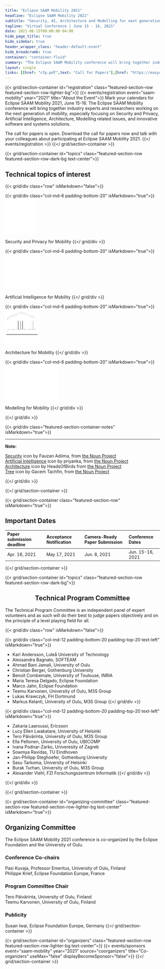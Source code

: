```yaml
---
title: "Eclipse SAAM Mobility 2021"
headline: "Eclipse SAAM Mobility 2021"
subtitle: "Security, AI, Architecture and Modelling for next generation Mobility"
tagline: "Virtual Conference | June 15 - 16, 2021"
date: 2021-06-15T08:00:00-04:00
hide_page_title: true
hide_sidebar: true
header_wrapper_class: "header-default-event"
hide_breadcrumb: true
container: "container-fluid"
summary: "The Eclipse SAAM Mobility conference will bring together industry experts and researchers working on the next generation of mobility, especially focusing on Security and Privacy, Artificial Intelligence, Architecture, and Modelling related issues, and innovative software and systems solutions."
layout: single
links: [[href: "cfp.pdf",text: "Call for Papers"],[href: "https://easychair.org/my/conference?conf=esaamm2021#",text: "Submit a Paper"]]
---
```

<!-- Introduction -->
{{< grid/section-container id="registration" class="featured-section-row featured-section-row-lighter-bg">}}
{{< events/registration event="saam-mobility" year="2021" title="About the Event">}}
Mark your calendars for Eclipse SAAM Mobility 2021, June 15-16. The Eclipse SAAM Mobility conference will bring together industry experts and researchers working on the next generation of mobility, especially focusing on Security and Privacy, Artificial Intelligence, Architecture, Modelling related issues, and innovative software and systems solutions. 

The call for papers is open. Download the call for papers now and talk with your colleagues about participating at Eclipse SAAM Mobility 2021. 
{{</ events/registration >}}
{{</ grid/section-container >}}

<!-- Topics -->
{{< grid/section-container id="topics" class="featured-section-row featured-section-row-dark-bg text-center">}}

<h2>Technical topics of interest</h2>

{{< grid/div class="row" isMarkdown="false">}}

{{< grid/div class="col-md-6 padding-bottom-20" isMarkdown="true">}}
![Security and Privacy for Mobility](images/security.png)

Security and Privacy for Mobility
{{</ grid/div >}}

{{< grid/div class="col-md-6 padding-bottom-20" isMarkdown="true">}}
![Artificial Intelligence for Mobility](images/ai.png)

Artificial Intelligence for Mobility
{{</ grid/div >}}

{{< grid/div class="col-md-6 padding-bottom-20" isMarkdown="true">}}
![Architecture for Mobility](images/architecture.png)

Architecture for Mobility
{{</ grid/div >}}

{{< grid/div class="col-md-6 padding-bottom-20" isMarkdown="true">}}
![Modelling for IoT](images/modeling.png)

Modelling for Mobility
{{</ grid/div >}}


{{</ grid/div >}}

{{< grid/div class="featured-section-container-notes" isMarkdown="true">}}

---
**Note:**

[Security](https://thenounproject.com/search/?q=security&i=3349833) icon by Fauzan Adiima, from [the Noun Project](http://thenounproject.com/) \
[Artificial Intelligence](https://thenounproject.com/search/?q=artificial%20intelligence&i=2858867) icon by priyanka, from [the Noun Project](http://thenounproject.com/) \
[Architecture](https://thenounproject.com/search/?q=temple&i=1613664) icon by HeadsOfBirds from [the Noun Project](http://thenounproject.com/) \
[Tree](https://thenounproject.com/search/?q=modelling&i=2710243) icon by Gacem Tachfin, from [the Noun Project](http://thenounproject.com/)

{{</ grid/div >}}


{{</ grid/section-container >}}


[//]: # (Dates)
{{< grid/section-container class="featured-section-row" isMarkdown="true">}}

## Important Dates

| Paper submission deadline | Acceptance Notification | Camera-Ready Paper Submission |    Conference Dates   |
| :------------------------ | :---------------------- | :---------------------------- | :-------------------- |
|      Apr. 16, 2021        |      May 17, 2021       |      Jun. 8, 2021             |      Jun. 15-16, 2021 |

{{</ grid/section-container >}}

[//]: # (TCP)

{{< grid/section-container id="topics" class="featured-section-row featured-section-row-dark-bg">}}

<h2 align="center">Technical Program Committee </h2>
The Technical Program Committee is an independent panel of expert volunteers and as such will do their best to judge papers objectively and on the principle of a level playing field for all. 

{{< grid/div class="row" isMarkdown="false">}}

{{< grid/div class="col-md-12 padding-bottom-20 padding-top-20 text-left" isMarkdown="true">}}
* Karl Andersson, Luleå University of Technology
* Alessandra Bagnato, SOFTEAM
* Ahmad Bani Jamali, University of Oulu
* Christian Berger, Gothenburg University
* Benoit Combemale, University of Toulouse, INRIA
* Maria Teresa Delgado, Eclipse Foundation 
* Marco Jahn, Eclipse Foundation
* Teemu Karvonen, University of Oulu, M3S Group
* Lukas Krawczyk, FH Dortmund
* Markus Kelanti, University of Oulu, M3S Group
{{</ grid/div >}}

{{< grid/div class="col-md-12 padding-bottom-20 padding-top-20 text-left" isMarkdown="true">}}
* Zakaria Laaroussi, Ericsson
* Lucy Ellen Lwakatare, University of Helsinki
* Tero Päivärinta, University of Oulu, M3S Group
* Ella Peltonen, University of Oulu, UBICOMP
* Ivana Podnar-Zarko, Univeresity of Zagreb
* Sowmya Ravidas, TU Eindhoven
* Jan-Philipp Steghoefer, Gothenburg University
* Sasu Tarkoma, University of Helsinki
* Burak Turhan, University of Oulu, M3S Group
* Alexander Viehl, FZI Forschungszentrum Informatik
{{</ grid/div >}}

{{</ grid/div >}}

{{</ grid/section-container >}}

[//]: # (Organizing Committee)
{{< grid/section-container id="organizing-committee" class="featured-section-row featured-section-row-lighter-bg text-center" isMarkdown="true">}}

## Organizing Committee 

The Eclipse SAAM Mobility 2021 conference is co-organized by the Eclipse Foundation and the University of Oulu.

### Conference Co-chairs

Pasi Kuvaja, Professor Emeritus, University of Oulu, Finland\
Philippe Krief, Eclipse Foundation Europe, France

### Program Committee Chair
Tero Päivärinta, University of Oulu, Finland\
Teemu Karvonen, University of Oulu, Finland

### Publicity  
Susan Iwai, Eclipse Foundation Europe, Germany
{{</ grid/section-container >}}

<!--
{{< grid/section-container id="speakers" class="featured-section-row text-center featured-section-row-dark-bg eclipsefdn-user-display-circle" >}}
  {{< events/user_display event="saam-mobility" year="2021" title="Speakers" source="speakers" />}}
{{</ grid/section-container >}}

{{< grid/section-container id="agenda" class="featured-section-row featured-section-row-light-bg" title="Agenda">}}
  {{< events/agenda event="saam-mobility" year="2021" >}}
{{</ grid/section-container >}}
-->

{{< grid/section-container id="organizers" class="featured-section-row featured-section-row-lighter-bg text-center">}}
  {{< events/sponsors event="saam-mobility" year="2021" source="coorganizers" title="Co-organizers" useMax="false" displayBecomeSponsor="false">}}
{{</ grid/section-container >}}

